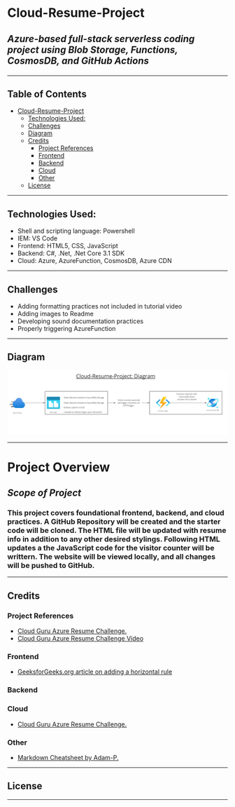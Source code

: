 # Cloud-Resume-Project
## *Azure-based full-stack serverless coding project using Blob Storage, Functions, CosmosDB, and GitHub Actions*<hr>

## Table of Contents 
- [Cloud-Resume-Project](#cloud-resume-project) 
  - [Technologies Used:](#technologies-used)
  - [Challenges](#challenges)
  - [Diagram](#diagram)
  - [Credits](#credits)
    - [Project References](#project-references)
    - [Frontend](#frontend)
    - [Backend](#backend)
    - [Cloud](#cloud)
    - [Other](#other)
  - [License](#license)

<hr>

## Technologies Used:
- Shell and scripting language: Powershell
- IEM: VS Code
- Frontend: HTML5, CSS, JavaScript
- Backend: C#, .Net, .Net Core 3.1 SDK
- Cloud: Azure, AzureFunction, CosmosDB, Azure CDN
<hr>

## Challenges
- Adding formatting practices not included in tutorial video
- Adding images to Readme
- Developing sound documentation practices
- Properly triggering AzureFunction
<hr>

## Diagram 
![Project Diagram](diagrams/CRPDiagram.png)<hr>

# Project Overview
## *Scope of Project*
### This project covers foundational frontend, backend, and cloud practices. A GitHub Repository will be created and the starter code will be cloned. The HTML file will be updated with resume info in addition to any other desired stylings. Following HTML updates a the JavaScript code for the visitor counter will be writtern. The website will be viewed locally, and all changes will be pushed to GitHub.

<hr>

## Credits

### Project References

- <a href="https://github.com/madebygps/cgc-azure-resume">Cloud Guru Azure Resume Challenge.</a>
- <a href="https://www.youtube.com/watch?v=ieYrBWmkfno&t=281s">Cloud Guru Azure Resume Challenge Video</a>
  
### Frontend
- <a href="https://www.geeksforgeeks.org/html-hr-tag/">GeeksforGeeks.org article on adding a horizontal rule</a>

### Backend

### Cloud

- <a href="https://github.com/madebygps/cgc-azure-resume">Cloud Guru Azure Resume Challenge.</a>
  
### Other
  
- <a href="https://github.com/adam-p/markdown-here/wiki/Markdown-Cheatsheet">Markdown Cheatsheet by Adam-P.</a>
  
<hr>

## License
<hr>
